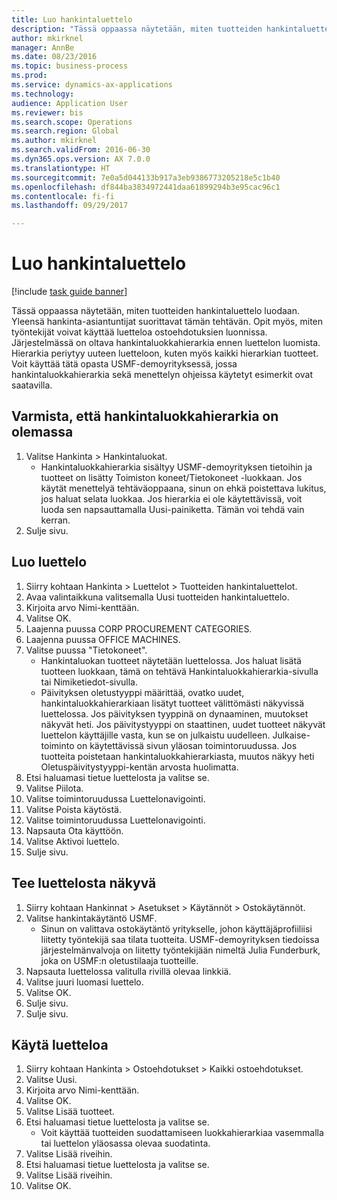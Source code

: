 ```yaml
--- 
title: Luo hankintaluettelo
description: "Tässä oppaassa näytetään, miten tuotteiden hankintaluettelo luodaan."
author: mkirknel
manager: AnnBe
ms.date: 08/23/2016
ms.topic: business-process
ms.prod: 
ms.service: dynamics-ax-applications
ms.technology: 
audience: Application User
ms.reviewer: bis
ms.search.scope: Operations
ms.search.region: Global
ms.author: mkirknel
ms.search.validFrom: 2016-06-30
ms.dyn365.ops.version: AX 7.0.0
ms.translationtype: HT
ms.sourcegitcommit: 7e0a5d044133b917a3eb9386773205218e5c1b40
ms.openlocfilehash: df844ba3834972441daa61899294b3e95cac96c1
ms.contentlocale: fi-fi
ms.lasthandoff: 09/29/2017

---
```

# <a name="create-a-procurement-catalog"></a>Luo hankintaluettelo

[!include [task guide banner](../../includes/task-guide-banner.md)]

Tässä oppaassa näytetään, miten tuotteiden hankintaluettelo luodaan. Yleensä hankinta-asiantuntijat suorittavat tämän tehtävän. Opit myös, miten työntekijät voivat käyttää luetteloa ostoehdotuksien luonnissa. Järjestelmässä on oltava hankintaluokkahierarkia ennen luettelon luomista. Hierarkia periytyy uuteen luetteloon, kuten myös kaikki hierarkian tuotteet. Voit käyttää tätä opasta USMF-demoyrityksessä, jossa hankintaluokkahierarkia sekä menettelyn ohjeissa käytetyt esimerkit ovat saatavilla.


## <a name="ensure-that-a-procurement-category-hierarchy-exists"></a>Varmista, että hankintaluokkahierarkia on olemassa
1. Valitse Hankinta > Hankintaluokat.
    * Hankintaluokkahierarkia sisältyy USMF-demoyrityksen tietoihin ja tuotteet on lisätty Toimiston koneet/Tietokoneet -luokkaan. Jos käytät menettelyä tehtäväoppaana, sinun on ehkä poistettava lukitus, jos haluat selata luokkaa. Jos hierarkia ei ole käytettävissä, voit luoda sen napsauttamalla Uusi-painiketta. Tämän voi tehdä vain kerran.  
2. Sulje sivu.

## <a name="create-a-catalog"></a>Luo luettelo
1. Siirry kohtaan Hankinta > Luettelot > Tuotteiden hankintaluettelot.
2. Avaa valintaikkuna valitsemalla Uusi tuotteiden hankintaluettelo.
3. Kirjoita arvo Nimi-kenttään.
4. Valitse OK.
5. Laajenna puussa CORP PROCUREMENT CATEGORIES.
6. Laajenna puussa OFFICE MACHINES.
7. Valitse puussa "Tietokoneet".
    * Hankintaluokan tuotteet näytetään luettelossa. Jos haluat lisätä tuotteen luokkaan, tämä on tehtävä Hankintaluokkahierarkia-sivulla tai Nimiketiedot-sivulla.  
    * Päivityksen oletustyyppi määrittää, ovatko uudet, hankintaluokkahierarkiaan lisätyt tuotteet välittömästi näkyvissä luettelossa. Jos päivityksen tyyppinä on dynaaminen, muutokset näkyvät heti. Jos päivitystyyppi on staattinen, uudet tuotteet näkyvät luettelon käyttäjille vasta, kun se on julkaistu uudelleen. Julkaise-toiminto on käytettävissä sivun yläosan toimintoruudussa. Jos tuotteita poistetaan hankintaluokkahierarkiasta, muutos näkyy heti Oletuspäivitystyyppi-kentän arvosta huolimatta.  
8. Etsi haluamasi tietue luettelosta ja valitse se.
9. Valitse Piilota.
10. Valitse toimintoruudussa Luettelonavigointi.
11. Valitse Poista käytöstä.
12. Valitse toimintoruudussa Luettelonavigointi.
13. Napsauta Ota käyttöön.
14. Valitse Aktivoi luettelo.
15. Sulje sivu.

## <a name="make-the-catalog-visible"></a>Tee luettelosta näkyvä
1. Siirry kohtaan Hankinnat > Asetukset > Käytännöt > Ostokäytännöt.
2. Valitse hankintakäytäntö USMF.
    * Sinun on valittava ostokäytäntö yritykselle, johon käyttäjäprofiiliisi liitetty työntekijä saa tilata tuotteita. USMF-demoyrityksen tiedoissa järjestelmänvalvoja on liitetty työntekijään nimeltä Julia Funderburk, joka on USMF:n oletustilaaja tuotteille.  
3. Napsauta luettelossa valitulla rivillä olevaa linkkiä.
4. Valitse juuri luomasi luettelo.
5. Valitse OK.
6. Sulje sivu.
7. Sulje sivu.

## <a name="use-the-catalog"></a>Käytä luetteloa
1. Siirry kohtaan Hankinta > Ostoehdotukset > Kaikki ostoehdotukset.
2. Valitse Uusi.
3. Kirjoita arvo Nimi-kenttään.
4. Valitse OK.
5. Valitse Lisää tuotteet.
6. Etsi haluamasi tietue luettelosta ja valitse se.
    * Voit käyttää tuotteiden suodattamiseen luokkahierarkiaa vasemmalla tai luettelon yläosassa olevaa suodatinta.  
7. Valitse Lisää riveihin.
8. Etsi haluamasi tietue luettelosta ja valitse se.
9. Valitse Lisää riveihin.
10. Valitse OK.



